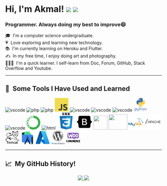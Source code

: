 # Hi, I'm Akmal! <a href="https://www.linkedin.com/in/muhd-akmal-hakim/"><img height="35" src="https://img.icons8.com/fluent/48/000000/linkedin.png"/></a> <img height="35" src="https://img.icons8.com/color/48/000000/malaysia.png"/>
<!--
<a href="https://github.com/sponsors/natemoo-re" title="Sponsor Nate Moore"><img src="/assets/sponsor.svg?sanitize=true" width="94" height="28" aria-hidden="true"></a>
-->

### Programmer. Always doing my best to improve😄

🎓 &nbsp;I'm a computer science undergraduate.\
💗 &nbsp;Love exploring and learning new technology.\
📚 &nbsp;I'm currently learning on Heroku and Flutter.\
✍️ &nbsp;In my free time, I enjoy doing art and photography.\
👨🏽‍💻 &nbsp;I'm a quick learner. I self-learn from Doc, Forum, GitHub, Stack Overflow and Youtube.

---  
  
<h2> 🚀 &nbsp;Some Tools I Have Used and Learned</h2>
<!--
<p align="left">
<img src="https://cdn.jsdelivr.net/gh/devicons/devicon/icons/vscode/vscode-original.svg" alt="vscode" width="45" height="45"/>
<img src="https://raw.githubusercontent.com/devicons/devicon/master/icons/python/python-original-wordmark.svg" alt="python" width="45" height="45" />
<img src="https://cdn.jsdelivr.net/gh/devicons/devicon/icons/cplusplus/cplusplus-original.svg" width="45" height="45"/>
<img src="https://raw.githubusercontent.com/devicons/devicon/master/icons/javascript/javascript-original.svg" alt="javascript" width="45" height="45" />
<img src="https://raw.githubusercontent.com/devicons/devicon/master/icons/react/react-original-wordmark.svg" alt="react" width="45" height="45" />
<img src="https://cdn.jsdelivr.net/gh/devicons/devicon/icons/html5/html5-original.svg" alt="html" width="45" height="45"/>
<img src="https://raw.githubusercontent.com/devicons/devicon/master/icons/bootstrap/bootstrap-plain.svg" alt="bootstrap" width="45" height="45" />
<img src="https://raw.githubusercontent.com/devicons/devicon/master/icons/css3/css3-original-wordmark.svg" alt="css3" width="45" height="45" />
<img src="https://raw.githubusercontent.com/devicons/devicon/master/icons/mongodb/mongodb-original.svg" alt="mongodb" width="45" height="45" />
<img src="https://raw.githubusercontent.com/devicons/devicon/master/icons/mysql/mysql-original-wordmark.svg" alt="mysql" width="45" height="45" />
<img src="https://raw.githubusercontent.com/devicons/devicon/master/icons/nodejs/nodejs-original-wordmark.svg" alt="nodejs" width="45" height="45" />
<img src="https://cdn.jsdelivr.net/gh/devicons/devicon/icons/php/php-original.svg" alt="php" width="45" height="45"/>
<img src="https://cdn.jsdelivr.net/gh/devicons/devicon/icons/flutter/flutter-original.svg" alt="flutter" width="45" height="45"/>
<img src="https://cdn.jsdelivr.net/gh/devicons/devicon/icons/docker/docker-original.svg" alt="docker" width="45" height="45"/>
<img src="https://cdn.jsdelivr.net/gh/devicons/devicon/icons/kubernetes/kubernetes-plain.svg" alt="kubernetes" width="45" height="45"/>
<img src="https://cdn.jsdelivr.net/gh/devicons/devicon/icons/amazonwebservices/amazonwebservices-plain-wordmark.svg" width="45" height="45"/>
<img src="https://cdn.jsdelivr.net/gh/devicons/devicon/icons/linux/linux-original.svg" alt="linux" width="45" height="45"/>       
<img src="https://cdn.jsdelivr.net/gh/devicons/devicon/icons/git/git-original.svg" alt="git" width="45" height="45"/>
<img src="https://cdn.jsdelivr.net/gh/devicons/devicon/icons/bash/bash-original.svg" alt="bash" width="45" height="45"/>
<img src="https://cdn.jsdelivr.net/gh/devicons/devicon/icons/figma/figma-original.svg" alt="figma" width="45" height="45"/>   
</p>
-->
<p align="left">
<img src="https://cdn.jsdelivr.net/gh/devicons/devicon/icons/vscode/vscode-original.svg" alt="vscode" width="45" height="45"/>
  
<img src="https://cdn.jsdelivr.net/gh/devicons/devicon/icons/php/php-original.svg" alt="php" width="45" height="45"/>
<img src="https://cdn.jsdelivr.net/gh/devicons/devicon/icons/laravel/laravel-plain-wordmark.svg" alt="php" width="45" height="45"/>
<img src="https://raw.githubusercontent.com/devicons/devicon/master/icons/javascript/javascript-original.svg" alt="javascript" width="45" height="45" />
<img src="https://cdn.jsdelivr.net/gh/devicons/devicon/icons/nodejs/nodejs-original-wordmark.svg" alt="vscode" width="50" height="50"/>
<img src="https://cdn.jsdelivr.net/gh/devicons/devicon/icons/react/react-original-wordmark.svg" alt="vscode" width="45" height="45"/>
<img src="https://cdn.jsdelivr.net/gh/devicons/devicon/icons/angularjs/angularjs-original.svg" alt="vscode" width="45" height="45"/>
  
<img src="https://raw.githubusercontent.com/devicons/devicon/master/icons/python/python-original-wordmark.svg" alt="python" width="45" height="45" />
<img src="https://cdn.jsdelivr.net/gh/devicons/devicon/icons/django/django-plain.svg" alt="vscode" width="45" height="45"/>
<img src="https://raw.githubusercontent.com/devicons/devicon/master/icons/anaconda/anaconda-original.svg" alt="mysql" width="45" height="45" />
  
<img src="https://cdn.jsdelivr.net/gh/devicons/devicon/icons/html5/html5-original.svg" alt="html" width="45" height="45"/>
<img src="https://raw.githubusercontent.com/devicons/devicon/master/icons/css3/css3-original-wordmark.svg" alt="css3" width="60" height="55" />
<img src="https://raw.githubusercontent.com/devicons/devicon/master/icons/bootstrap/bootstrap-plain.svg" alt="bootstrap" width="50" height="50" />



  
<img src="https://cdn.jsdelivr.net/gh/devicons/devicon/icons/cplusplus/cplusplus-original.svg" width="45" height="45"/>

<img src="https://cdn.jsdelivr.net/gh/devicons/devicon/icons/matlab/matlab-original.svg" width="60" height="49"/>
  
<img src="https://raw.githubusercontent.com/devicons/devicon/master/icons/mysql/mysql-original-wordmark.svg" alt="mysql" width="50" height="50"/>
<img src="https://raw.githubusercontent.com/devicons/devicon/master/icons/apache/apache-line-wordmark.svg" alt="mysql" width="50" height="50" />
<img src="https://raw.githubusercontent.com/devicons/devicon/master/icons/tomcat/tomcat-line-wordmark.svg" alt="mysql" width="45" height="45" />

<img src="https://raw.githubusercontent.com/devicons/devicon/master/icons/androidstudio/androidstudio-original.svg" alt="mysql" width="45" height="45" />
<img src="https://raw.githubusercontent.com/devicons/devicon/master/icons/azure/azure-original.svg" alt="mysql" width="45" height="45" />

<img src="https://raw.githubusercontent.com/devicons/devicon/master/icons/wordpress/wordpress-original.svg" alt="mysql" width="45" height="45" />
<img src="https://raw.githubusercontent.com/devicons/devicon/master/icons/woocommerce/woocommerce-original-wordmark.svg" alt="mysql" width="45" height="45" />
</p>

---

<h2> 📈 &nbsp;My GitHub History!</h2>
<div align="center">
  <a href="https://github.com/akmal-hakim">
    <img height="150em" src="https://github-readme-stats.vercel.app/api?username=akmal-hakim&theme=noctis_minimus&show_icons=true" />
    <img height="150em" src="https://github-readme-stats.vercel.app/api/top-langs/?username=akmal-hakim&layout=compact&theme=noctis_minimus" />
  </a>
</div>

<!--
### Find me on Linkedin:
<p align="left">
<a href = "https://www.linkedin.com/in/muhd-akmal-hakim/"><img src="https://img.icons8.com/fluent/48/000000/linkedin.png"/></a>
</p>
-->
<!-- ### Hi there 👋 -->

<!--
**akmal-hakim/akmal-hakim** is a ✨ _special_ ✨ repository because its `README.md` (this file) appears on your GitHub profile.

Here are some ideas to get you started:

- 🔭 I’m currently working on ...
- 🌱 I’m currently learning ...
- 👯 I’m looking to collaborate on ...
- 🤔 I’m looking for help with ...
- 💬 Ask me about ...
- 📫 How to reach me: ...
- 😄 Pronouns: ...
- ⚡ Fun fact: ...
-->





